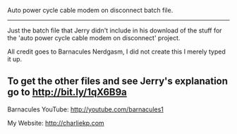 Auto power cycle cable modem on disconnect batch file.

---------------------------------------------------------------------------------------------------------------------
Just the batch file that Jerry didn't include in his download of the stuff for the 'auto power cycle cable modem
on disconnect' project.

All credit goes to Barnacules Nerdgasm, I did not create this I merely typed it up.

To get the other files and see Jerry's explanation go to http://bit.ly/1qX6B9a
---------------------------------------------------------------------------------------------------------------------

Barnacules YouTube: http://youtube.com/barnacules1

My Website: http://charliekp.com
